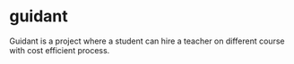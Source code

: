 # guidant
Guidant is a project where a student can hire a teacher on different course with cost efficient process. 

